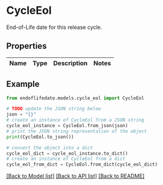 # CycleEol

End-of-Life date for this release cycle.

## Properties

Name | Type | Description | Notes
------------ | ------------- | ------------- | -------------

## Example

```python
from endoflifedate.models.cycle_eol import CycleEol

# TODO update the JSON string below
json = "{}"
# create an instance of CycleEol from a JSON string
cycle_eol_instance = CycleEol.from_json(json)
# print the JSON string representation of the object
print(CycleEol.to_json())

# convert the object into a dict
cycle_eol_dict = cycle_eol_instance.to_dict()
# create an instance of CycleEol from a dict
cycle_eol_from_dict = CycleEol.from_dict(cycle_eol_dict)
```
[[Back to Model list]](../README.md#documentation-for-models) [[Back to API list]](../README.md#documentation-for-api-endpoints) [[Back to README]](../README.md)


